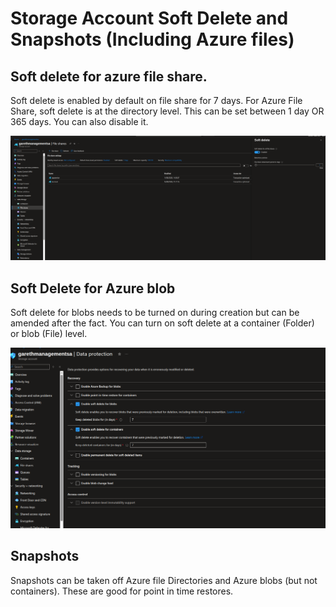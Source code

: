 # Storage Account Soft Delete and Snapshots (Including Azure files)

## Soft delete for azure file share.

Soft delete is enabled by default on file share for 7 days. For Azure File Share, soft delete is at the directory level. This can be set between 1 day OR 365 days. You can also disable it.

![alt text](<Screenshot from 2025-06-19 16-13-33.png>)

## Soft Delete for Azure blob

Soft delete for blobs needs to be turned on during creation but can be amended after the fact. You can turn on soft delete at a container (Folder) or blob (File) level.

![alt text](<Screenshot from 2025-06-19 16-10-39.png>)

## Snapshots

Snapshots can be taken off Azure file Directories and Azure blobs (but not containers). These are good for point in time restores.